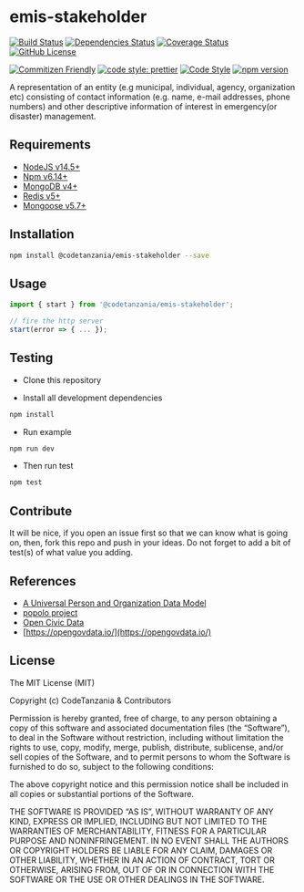 # emis-stakeholder

[![Build Status](https://travis-ci.org/codetanzania/emis-stakeholder.svg?branch=develop)](https://travis-ci.org/codetanzania/emis-stakeholder)
[![Dependencies Status](https://david-dm.org/codetanzania/emis-stakeholder.svg)](https://david-dm.org/codetanzania/emis-stakeholder)
[![Coverage Status](https://coveralls.io/repos/github/CodeTanzania/emis-stakeholder/badge.svg?branch=develop)](https://coveralls.io/github/CodeTanzania/emis-stakeholder?branch=develop)
[![GitHub License](https://img.shields.io/github/license/codetanzania/emis-stakeholder)](https://github.com/codetanzania/emis-stakeholder/blob/develop/LICENSE)

[![Commitizen Friendly](https://img.shields.io/badge/commitizen-friendly-brightgreen.svg)](http://commitizen.github.io/cz-cli/)
[![code style: prettier](https://img.shields.io/badge/code_style-prettier-ff69b4.svg)](https://github.com/prettier/prettier)
[![Code Style](https://badgen.net/badge/code%20style/airbnb/ff5a5f?icon=airbnb)](https://github.com/airbnb/javascript)
[![npm version](https://img.shields.io/npm/v/@codetanzania/emis-stakeholder)](https://www.npmjs.com/package/@codetanzania/emis-stakeholder)

A representation of an entity (e.g municipal, individual, agency, organization etc) consisting of contact information (e.g. name, e-mail addresses, phone numbers) and other descriptive information of interest in emergency(or disaster) management.

## Requirements

- [NodeJS v14.5+](https://nodejs.org)
- [Npm v6.14+](https://www.npmjs.com/)
- [MongoDB v4+](https://www.mongodb.com/)
- [Redis v5+](https://redis.io/)
- [Mongoose v5.7+](https://github.com/Automattic/mongoose)

## Installation

```sh
npm install @codetanzania/emis-stakeholder --save
```

## Usage

```js
import { start } from '@codetanzania/emis-stakeholder';

// fire the http server
start(error => { ... });
```

## Testing

- Clone this repository

- Install all development dependencies

```sh
npm install
```

- Run example

```sh
npm run dev
```

- Then run test

```sh
npm test
```

## Contribute

It will be nice, if you open an issue first so that we can know what is going on, then, fork this repo and push in your ideas. Do not forget to add a bit of test(s) of what value you adding.

## References
- [A Universal Person and Organization Data Model](http://tdan.com/a-universal-person-and-organization-data-model/5014)
- [popolo project](https://www.popoloproject.com/)
- [Open Civic Data](http://docs.opencivicdata.org/en/latest/index.html)
- [https://opengovdata.io/](https://opengovdata.io/)

## License

The MIT License (MIT)

Copyright (c) CodeTanzania & Contributors

Permission is hereby granted, free of charge, to any person obtaining a copy of this software and associated documentation files (the “Software”), to deal in the Software without restriction, including without limitation the rights to use, copy, modify, merge, publish, distribute, sublicense, and/or sell copies of the Software, and to permit persons to whom the Software is furnished to do so, subject to the following conditions:

The above copyright notice and this permission notice shall be included in all copies or substantial portions of the Software.

THE SOFTWARE IS PROVIDED “AS IS”, WITHOUT WARRANTY OF ANY KIND, EXPRESS OR IMPLIED, INCLUDING BUT NOT LIMITED TO THE WARRANTIES OF MERCHANTABILITY, FITNESS FOR A PARTICULAR PURPOSE AND NONINFRINGEMENT. IN NO EVENT SHALL THE AUTHORS OR COPYRIGHT HOLDERS BE LIABLE FOR ANY CLAIM, DAMAGES OR OTHER LIABILITY, WHETHER IN AN ACTION OF CONTRACT, TORT OR OTHERWISE, ARISING FROM, OUT OF OR IN CONNECTION WITH THE SOFTWARE OR THE USE OR OTHER DEALINGS IN THE SOFTWARE.
